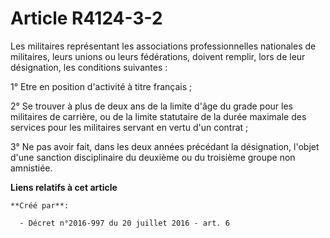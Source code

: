 # Article R4124-3-2

Les militaires représentant les associations professionnelles nationales de militaires, leurs unions ou leurs fédérations,
doivent remplir, lors de leur désignation, les conditions suivantes : 

1° Etre en position d'activité à titre français ; 

2° Se trouver à plus de deux ans de la limite d'âge du grade pour les militaires de carrière, ou de la limite statutaire de
la durée maximale des services pour les militaires servant en vertu d'un contrat ; 

3° Ne pas avoir fait, dans les deux années précédant la désignation, l'objet d'une sanction disciplinaire du deuxième ou du
troisième groupe non amnistiée.

**Liens relatifs à cet article**

	**Créé par**:

	  - Décret n°2016-997 du 20 juillet 2016 - art. 6
